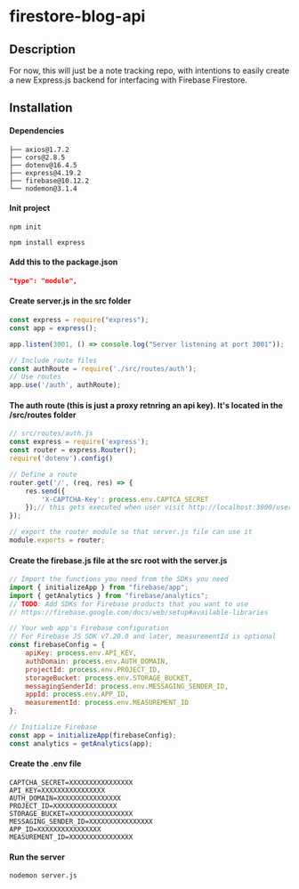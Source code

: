 # firestore-blog-api

## Description

For now, this will just be a note tracking repo, with intentions to easily create a new Express.js backend for interfacing with Firebase Firestore.

## Installation

#### Dependencies

```
├── axios@1.7.2
├── cors@2.8.5
├── dotenv@16.4.5
├── express@4.19.2
├── firebase@10.12.2
└── nodemon@3.1.4
```

#### Init project
```
npm init
```
```
npm install express
```

#### Add this to the package.json

```json
"type": "module",
```

#### Create server.js in the src folder
```js
const express = require("express");
const app = express();

app.listen(3001, () => console.log("Server listening at port 3001"));

// Include route files
const authRoute = require('./src/routes/auth');
// Use routes
app.use('/auth', authRoute);
```

#### The auth route (this is just a proxy retnring an api key). It's located in the /src/routes folder
```js
// src/routes/auth.js
const express = require('express');
const router = express.Router();
require('dotenv').config()

// Define a route
router.get('/', (req, res) => {
    res.send({
        'X-CAPTCHA-Key': process.env.CAPTCA_SECRET
    });// this gets executed when user visit http://localhost:3000/user
});

// export the router module so that server.js file can use it
module.exports = router;
```

#### Create the firebase.js file at the src root with the server.js
```js
// Import the functions you need from the SDKs you need
import { initializeApp } from "firebase/app";
import { getAnalytics } from "firebase/analytics";
// TODO: Add SDKs for Firebase products that you want to use
// https://firebase.google.com/docs/web/setup#available-libraries

// Your web app's Firebase configuration
// For Firebase JS SDK v7.20.0 and later, measurementId is optional
const firebaseConfig = {
    apiKey: process.env.API_KEY,
    authDomain: process.env.AUTH_DOMAIN,
    projectId: process.env.PROJECT_ID,
    storageBucket: process.env.STORAGE_BUCKET,
    messagingSenderId: process.env.MESSAGING_SENDER_ID,
    appId: process.env.APP_ID,
    measurementId: process.env.MEASUREMENT_ID
};

// Initialize Firebase
const app = initializeApp(firebaseConfig);
const analytics = getAnalytics(app);
```

#### Create the .env file
```
CAPTCHA_SECRET=XXXXXXXXXXXXXXXX
API_KEY=XXXXXXXXXXXXXXXX
AUTH_DOMAIN=XXXXXXXXXXXXXXXX
PROJECT_ID=XXXXXXXXXXXXXXXX
STORAGE_BUCKET=XXXXXXXXXXXXXXXX
MESSAGING_SENDER_ID=XXXXXXXXXXXXXXXX
APP_ID=XXXXXXXXXXXXXXXX
MEASUREMENT_ID=XXXXXXXXXXXXXXXX
```

#### Run the server
```
nodemon server.js
```



